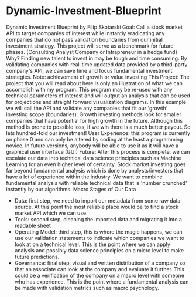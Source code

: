# Dynamic-Investment-Blueprint
Dynamic Investment Blueprint by Filip Skotarski
Goal: Call a stock market API to target companies of interest while instantly eradicating any companies that do not pass validation boundaries from our initial investment strategy. This project will serve as a benchmark for future phases. (Consulting Analyst Company or Intrapreneur in a hedge fund)
Why? Finding new talent to invest in may be tough and time consuming. By validating companies with real-time updated data provided by a third-party company's API, we can save time and focus fundamental investment strategies. Note: achievement of growth or value investing
This Project: The project that you will read about here is only an illustration of what we can accomplish with my program. This program may be re-used with any technical parameters of interest and will output an analysis that can be used for projections and straight forward visualization diagrams. In this example we will call the API and validate any companies that fit our 'growth' investing scope (boundaries). Growth investing methods look for smaller companies that have potential for high growth in the future. Although this method is prone to possible loss, if we win there is a much better payout. So lets hundred-fold our investment!
User Experience: this program is currently on phase 0 and can only be altered by coding at the least a programming novice. In future versions, anybody will be able to use it as it will have a graphical user interface (GUI)
Future: After this process is complete, we can escalate our data into technical data science principles such as Machine Learning for an even higher level of certainty. Stock market investing goes far beyond fundamental analysis which is done by analysts/investors that have a lot of experience within the industry. We want to combine fundamental analysis with reliable technical data that is 'number crunched' instantly by our algorithms.
Macro Stages of Our Data
-	Data: first step, we need to import our metadata from some raw data source. At this point the most reliable place would be to find a stock market API which we can use.
-	Tools: second step, cleaning the imported data and migrating it into a readable sheet
-	Operating Model: third step, this is where the magic happens, we can use our validation statements to indicate which companies we want to look at on a technical level. This is the point where we can apply analysis and possibly data science principles on a micro level to make future predictions. 
-	Governance: final step, visual and written distribution of a company so that an associate can look at the company and evaluate it further. This could be a verification of the company on a macro level with someone who has experience. This is the point where a fundamental analysis can be made with validation metrics such as macro psychology. 
